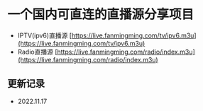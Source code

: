 # 一个国内可直连的直播源分享项目
- IPTV(ipv6)直播源 [https://live.fanmingming.com/tv/ipv6.m3u](https://live.fanmingming.com/tv/ipv6.m3u)
- Radio直播源 [https://live.fanmingming.com/radio/index.m3u](https://live.fanmingming.com/radio/index.m3u)
## 更新记录
- 2022.11.17

